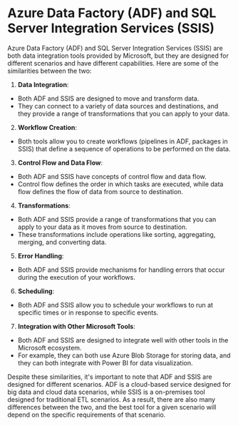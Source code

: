 # Azure Data Factory (ADF) and SQL Server Integration Services (SSIS)

Azure Data Factory (ADF) and SQL Server Integration Services (SSIS) are both data integration tools provided by Microsoft, but they are designed for different scenarios and have different capabilities. Here are some of the similarities between the two:

1. **Data Integration**:
* Both ADF and SSIS are designed to move and transform data.
* They can connect to a variety of data sources and destinations, and they provide a range of transformations that you can apply to your data.

2. **Workflow Creation**:
* Both tools allow you to create workflows (pipelines in ADF, packages in SSIS) that define a sequence of operations to be performed on the data.

3. **Control Flow and Data Flow**:
* Both ADF and SSIS have concepts of control flow and data flow.
* Control flow defines the order in which tasks are executed, while data flow defines the flow of data from source to destination.

4. **Transformations**:
* Both ADF and SSIS provide a range of transformations that you can apply to your data as it moves from source to destination.
* These transformations include operations like sorting, aggregating, merging, and converting data.

5. **Error Handling**:
* Both ADF and SSIS provide mechanisms for handling errors that occur during the execution of your workflows.

6. **Scheduling**:
* Both ADF and SSIS allow you to schedule your workflows to run at specific times or in response to specific events.

7. **Integration with Other Microsoft Tools**:
* Both ADF and SSIS are designed to integrate well with other tools in the Microsoft ecosystem.
* For example, they can both use Azure Blob Storage for storing data, and they can both integrate with Power BI for data visualization.

Despite these similarities, it's important to note that ADF and SSIS are designed for different scenarios. ADF is a cloud-based service designed for big data and cloud data scenarios, while SSIS is a on-premises tool designed for traditional ETL scenarios. As a result, there are also many differences between the two, and the best tool for a given scenario will depend on the specific requirements of that scenario.